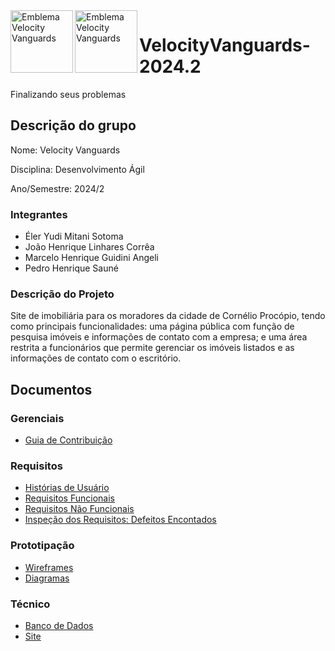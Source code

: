 <img alt="Emblema Velocity Vanguards" src="https://github.com/user-attachments/assets/e88614d0-1191-444c-bc06-ac01569fc25d#gh-light-mode-only" align="left" width="100px">
<img alt="Emblema Velocity Vanguards" src="https://github.com/user-attachments/assets/82313645-a022-4867-910e-b8b1a05f9754#gh-dark-mode-only" align="left" width="100px">

# VelocityVanguards-2024.2

Finalizando seus problemas

## Descrição do grupo

Nome: Velocity Vanguards

Disciplina: Desenvolvimento Ágil

Ano/Semestre: 2024/2

### Integrantes

- Éler Yudi Mitani Sotoma
- João Henrique Linhares Corrêa
- Marcelo Henrique Guidini Angeli
- Pedro Henrique Sauné

### Descrição do Projeto

Site de imobiliária para os moradores da cidade de Cornélio Procópio, tendo como principais funcionalidades: uma página pública com função de pesquisa imóveis e informações de contato com a empresa; e uma área restrita a funcionários que permite gerenciar os imóveis listados e as informações de contato com o escritório.

## Documentos

### Gerenciais

- [Guia de Contribuição](CONTRIBUTING.md)

### Requisitos

- [Histórias de Usuário](<Requisitos de Usuário/HistoriasUsuario.md>)
- [Requisitos Funcionais](<Requisitos de Usuário/RF.md>)
- [Requisitos Não Funcionais](<Requisitos de Usuário/RNF.md>)
- [Inspeção dos Requisitos: Defeitos Encontados](<Requisitos de Usuário/Inspeção dos Requisitos - Defeitos Encontrados.pdf>)

### Prototipação

- [Wireframes](<Prototipação/Wireframes.md>)
- [Diagramas](<Diagramas/README.md>)

### Técnico

- [Banco de Dados](<Banco de Dados/README.md>)
- [Site](Site/README.md)
